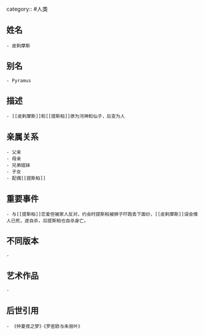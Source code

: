 category:: #人类
## 姓名
	- 皮剌摩斯
## 别名
	- Pyramus
## 描述
	- [[皮剌摩斯]]和[[提斯柏]]原为河神和仙子，后变为人
## 亲属关系
	- 父亲
	- 母亲
	- 兄弟姐妹
	- 子女
	- 配偶[[提斯柏]]
## 重要事件
	- 与[[提斯柏]]恋爱但被家人反对，约会时提斯柏被狮子吓跑丢下面纱，[[皮剌摩斯]]误会情人已死，遂自杀，后提斯柏也自杀身亡。
## 不同版本
	-
## 艺术作品
	-
## 后世引用
	- 《仲夏夜之梦》《罗密欧与朱丽叶》
